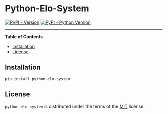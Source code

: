 # Python-Elo-System

[![PyPI - Version](https://img.shields.io/pypi/v/python-elo-system.svg)](https://pypi.org/project/python-elo-system)
[![PyPI - Python Version](https://img.shields.io/pypi/pyversions/python-elo-system.svg)](https://pypi.org/project/python-elo-system)

-----

**Table of Contents**

- [Installation](#installation)
- [License](#license)

## Installation

```console
pip install python-elo-system
```

## License

`python-elo-system` is distributed under the terms of the [MIT](https://spdx.org/licenses/MIT.html) license.
